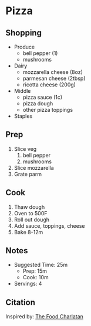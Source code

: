 # Pizza

## Shopping

- Produce
    - bell pepper (1)
    - mushrooms
- Dairy
    - mozzarella cheese (8oz)
    - parmesan cheese (2tbsp)
    - ricotta cheese (200g)
- Middle
    - pizza sauce (1c)
    - pizza dough
    - other pizza toppings
- Staples

## Prep

1. Slice veg
    1. bell pepper
    1. mushrooms
1. Slice mozzarella
1. Grate parm

## Cook

1. Thaw dough
1. Oven to 500F
1. Roll out dough
1. Add sauce, toppings, cheese
1. Bake 8-12m

## Notes

- Suggested Time: 25m
    - Prep: 15m
    - Cook: 10m
- Servings: 4

## Citation

Inspired by:
[The Food Charlatan](https://thefoodcharlatan.com/homemade-pizza-recipe/)
